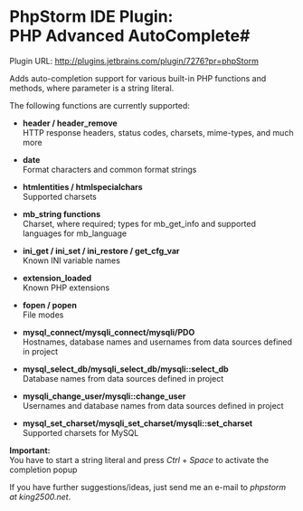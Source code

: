 # PhpStorm IDE Plugin:<br>PHP Advanced AutoComplete#

Plugin URL: http://plugins.jetbrains.com/plugin/7276?pr=phpStorm

Adds auto-completion support for various built-in PHP functions and methods, where parameter is a string literal.


The following functions are currently supported:

* <b>header / header_remove</b><br>
    HTTP response headers, status codes, charsets, mime-types, and much more

* <b>date</b><br>
    Format characters and common format strings

* <b>htmlentities / htmlspecialchars</b><br>
    Supported charsets

* <b>mb_string functions</b><br>
    Charset, where required; types for mb_get_info and supported languages for mb_language

* <b>ini_get / ini_set / ini_restore / get_cfg_var</b><br>
    Known INI variable names

* <b>extension_loaded</b><br>
    Known PHP extensions

* <b>fopen / popen</b><br>
    File modes

* <b>mysql_connect/mysqli_connect/mysqli/PDO</b><br>
    Hostnames, database names and usernames from data sources defined in project

* <b>mysql_select_db/mysqli_select_db/mysqli::select_db</b><br>
    Database names from data sources defined in project

* <b>mysqli_change_user/mysqli::change_user</b><br>
    Usernames and database names from data sources defined in project

* <b>mysql_set_charset/mysqli_set_charset/mysqli::set_charset</b><br>
    Supported charsets for MySQL

<b>Important:</b><br>
You have to start a string literal and press <i>Ctrl</i> + <i>Space</i> to activate the completion popup

If you have further suggestions/ideas, just send me an e-mail to <i>phpstorm at king2500.net</i>.
